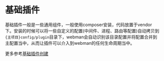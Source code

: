 # 基础插件

基础插件一般是一些通用组件，一般使用composer安装，代码放置于vendor下。安装的时候可以将一些自定义的配置(中间件、进程、路由等配置)自动拷贝到`{主项目}config/plugin`目录下，webman会自动识别该目录配置并将配置合并到主配置当中，从而让插件可以介入到webman的任何生命周期当中。


更多参考[基础插件创建](create.md)
